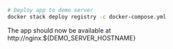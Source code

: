 ```bash
# Deploy app to demo server
docker stack deploy registry -c docker-compose.yml
```

The app should now be available at
http://nginx.${DEMO_SERVER_HOSTNAME}